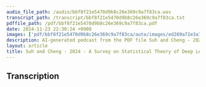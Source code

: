 ```yaml
---
audio_file_path: /audio/bbf8f21e5470d9b8c26e369c9a7f83ca.wav
transcript_path: /transcript/bbf8f21e5470d9b8c26e369c9a7f83ca.txt
pdffile_path: /pdf/bbf8f21e5470d9b8c26e369c9a7f83ca.pdf
date: 2024-11-23 22:30:24 +0900
images: ['pdf/bbf8f21e5470d9b8c26e369c9a7f83ca/auto/images/ed269a72e3a78ed4215633da22b078279f283ec8eb8a22ebbc2cf45caf9fbf44.jpg', 'pdf/bbf8f21e5470d9b8c26e369c9a7f83ca/auto/images/b35e6e21406e5a27468eac7605652dbf68f624e8826d3f45516130bc6733b0bb.jpg', 'pdf/bbf8f21e5470d9b8c26e369c9a7f83ca/auto/images/d26766b5d365d51bc1d40a39b6a364f3ad1a1650a250b419f43c2c93f5455ff1.jpg', 'pdf/bbf8f21e5470d9b8c26e369c9a7f83ca/auto/images/0e60168913e64888444f5cb0c5748217859a48cf07710774a30412ce6fae7c79.jpg', 'pdf/bbf8f21e5470d9b8c26e369c9a7f83ca/auto/images/2a2c196011184f29d74b0541d90b48e0586472d3f162e291d086657ffdfea7f7.jpg', 'pdf/bbf8f21e5470d9b8c26e369c9a7f83ca/auto/images/1a9e9d44374919d82077f0c335173f69efef96786cefadd26b7573668e8cd0e9.jpg', 'pdf/bbf8f21e5470d9b8c26e369c9a7f83ca/auto/images/dce21d992154c9f66c2a043ec62936a1d538481b1f68b0cb496888a2e010b428.jpg', 'pdf/bbf8f21e5470d9b8c26e369c9a7f83ca/auto/images/5995ade269777d735b1d77c6ec5797e7519121ce6846fc8a6d759c989bb9e41b.jpg']
description: AI-generated podcast from the PDF file Suh and Cheng - 2024 - A Survey on Statistical Theory of Deep Learning A_JP
layout: article
title: Suh and Cheng - 2024 - A Survey on Statistical Theory of Deep Learning A_JP / bbf8f21e5470d9b8c26e369c9a7f83ca
---
```


## Transcription





